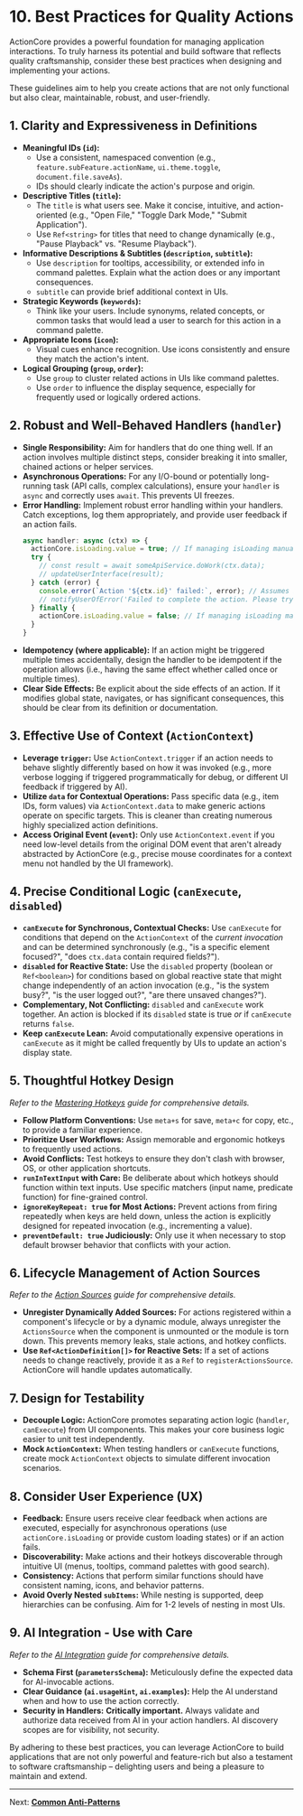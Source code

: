 # 10. Best Practices for Quality Actions

ActionCore provides a powerful foundation for managing application interactions. To truly harness its potential and build software that reflects quality craftsmanship, consider these best practices when designing and implementing your actions.

These guidelines aim to help you create actions that are not only functional but also clear, maintainable, robust, and user-friendly.

## 1. Clarity and Expressiveness in Definitions

*   **Meaningful IDs (`id`):**
    *   Use a consistent, namespaced convention (e.g., `feature.subFeature.actionName`, `ui.theme.toggle`, `document.file.saveAs`).
    *   IDs should clearly indicate the action's purpose and origin.
*   **Descriptive Titles (`title`):**
    *   The `title` is what users see. Make it concise, intuitive, and action-oriented (e.g., "Open File," "Toggle Dark Mode," "Submit Application").
    *   Use `Ref<string>` for titles that need to change dynamically (e.g., "Pause Playback" vs. "Resume Playback").
*   **Informative Descriptions & Subtitles (`description`, `subtitle`):**
    *   Use `description` for tooltips, accessibility, or extended info in command palettes. Explain what the action does or any important consequences.
    *   `subtitle` can provide brief additional context in UIs.
*   **Strategic Keywords (`keywords`):**
    *   Think like your users. Include synonyms, related concepts, or common tasks that would lead a user to search for this action in a command palette.
*   **Appropriate Icons (`icon`):**
    *   Visual cues enhance recognition. Use icons consistently and ensure they match the action's intent.
*   **Logical Grouping (`group`, `order`):**
    *   Use `group` to cluster related actions in UIs like command palettes.
    *   Use `order` to influence the display sequence, especially for frequently used or logically ordered actions.

## 2. Robust and Well-Behaved Handlers (`handler`)

*   **Single Responsibility:** Aim for handlers that do one thing well. If an action involves multiple distinct steps, consider breaking it into smaller, chained actions or helper services.
*   **Asynchronous Operations:** For any I/O-bound or potentially long-running task (API calls, complex calculations), ensure your `handler` is `async` and correctly uses `await`. This prevents UI freezes.
*   **Error Handling:** Implement robust error handling within your handlers. Catch exceptions, log them appropriately, and provide user feedback if an action fails.
    ```typescript
    async handler: async (ctx) => {
      actionCore.isLoading.value = true; // If managing isLoading manually for sub-steps
      try {
        // const result = await someApiService.doWork(ctx.data);
        // updateUserInterface(result);
      } catch (error) {
        console.error(`Action '${ctx.id}' failed:`, error); // Assumes id is on context, or use a known id.
        // notifyUserOfError('Failed to complete the action. Please try again.');
      } finally {
        actionCore.isLoading.value = false; // If managing isLoading manually
      }
    }
    ```
*   **Idempotency (where applicable):** If an action might be triggered multiple times accidentally, design the handler to be idempotent if the operation allows (i.e., having the same effect whether called once or multiple times).
*   **Clear Side Effects:** Be explicit about the side effects of an action. If it modifies global state, navigates, or has significant consequences, this should be clear from its definition or documentation.

## 3. Effective Use of Context (`ActionContext`)

*   **Leverage `trigger`:** Use `ActionContext.trigger` if an action needs to behave slightly differently based on how it was invoked (e.g., more verbose logging if triggered programmatically for debug, or different UI feedback if triggered by AI).
*   **Utilize `data` for Contextual Operations:** Pass specific data (e.g., item IDs, form values) via `ActionContext.data` to make generic actions operate on specific targets. This is cleaner than creating numerous highly specialized action definitions.
*   **Access Original Event (`event`):** Only use `ActionContext.event` if you need low-level details from the original DOM event that aren't already abstracted by ActionCore (e.g., precise mouse coordinates for a context menu not handled by the UI framework).

## 4. Precise Conditional Logic (`canExecute`, `disabled`)

*   **`canExecute` for Synchronous, Contextual Checks:** Use `canExecute` for conditions that depend on the `ActionContext` of the *current invocation* and can be determined synchronously (e.g., "is a specific element focused?", "does `ctx.data` contain required fields?").
*   **`disabled` for Reactive State:** Use the `disabled` property (boolean or `Ref<boolean>`) for conditions based on global reactive state that might change independently of an action invocation (e.g., "is the system busy?", "is the user logged out?", "are there unsaved changes?").
*   **Complementary, Not Conflicting:** `disabled` and `canExecute` work together. An action is blocked if its `disabled` state is true *or* if `canExecute` returns `false`.
*   **Keep `canExecute` Lean:** Avoid computationally expensive operations in `canExecute` as it might be called frequently by UIs to update an action's display state.

## 5. Thoughtful Hotkey Design

*Refer to the [Mastering Hotkeys](./04-hotkeys.md) guide for comprehensive details.*
*   **Follow Platform Conventions:** Use `meta+s` for save, `meta+c` for copy, etc., to provide a familiar experience.
*   **Prioritize User Workflows:** Assign memorable and ergonomic hotkeys to frequently used actions.
*   **Avoid Conflicts:** Test hotkeys to ensure they don't clash with browser, OS, or other application shortcuts.
*   **`runInTextInput` with Care:** Be deliberate about which hotkeys should function within text inputs. Use specific matchers (input name, predicate function) for fine-grained control.
*   **`ignoreKeyRepeat: true` for Most Actions:** Prevent actions from firing repeatedly when keys are held down, unless the action is explicitly designed for repeated invocation (e.g., incrementing a value).
*   **`preventDefault: true` Judiciously:** Only use it when necessary to stop default browser behavior that conflicts with your action.

## 6. Lifecycle Management of Action Sources

*Refer to the [Action Sources](./03-action-sources.md) guide for comprehensive details.*
*   **Unregister Dynamically Added Sources:** For actions registered within a component's lifecycle or by a dynamic module, always unregister the `ActionsSource` when the component is unmounted or the module is torn down. This prevents memory leaks, stale actions, and hotkey conflicts.
*   **Use `Ref<ActionDefinition[]>` for Reactive Sets:** If a set of actions needs to change reactively, provide it as a `Ref` to `registerActionsSource`. ActionCore will handle updates automatically.

## 7. Design for Testability

*   **Decouple Logic:** ActionCore promotes separating action logic (`handler`, `canExecute`) from UI components. This makes your core business logic easier to unit test independently.
*   **Mock `ActionContext`:** When testing handlers or `canExecute` functions, create mock `ActionContext` objects to simulate different invocation scenarios.

## 8. Consider User Experience (UX)

*   **Feedback:** Ensure users receive clear feedback when actions are executed, especially for asynchronous operations (use `actionCore.isLoading` or provide custom loading states) or if an action fails.
*   **Discoverability:** Make actions and their hotkeys discoverable through intuitive UI (menus, tooltips, command palettes with good search).
*   **Consistency:** Actions that perform similar functions should have consistent naming, icons, and behavior patterns.
*   **Avoid Overly Nested `subItems`:** While nesting is supported, deep hierarchies can be confusing. Aim for 1-2 levels of nesting in most UIs.

## 9. AI Integration - Use with Care

*Refer to the [AI Integration](./08-ai-integration.md) guide for comprehensive details.*
*   **Schema First (`parametersSchema`):** Meticulously define the expected data for AI-invocable actions.
*   **Clear Guidance (`ai.usageHint`, `ai.examples`):** Help the AI understand when and how to use the action correctly.
*   **Security in Handlers:** **Critically important.** Always validate and authorize data received from AI in your action handlers. AI discovery scopes are for visibility, not security.

By adhering to these best practices, you can leverage ActionCore to build applications that are not only powerful and feature-rich but also a testament to software craftsmanship – delighting users and being a pleasure to maintain and extend.

---

Next: [**Common Anti-Patterns**](./11-anti-patterns.md)
